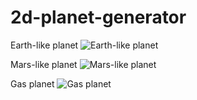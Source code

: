 # 2d-planet-generator

Earth-like planet
![Earth-like planet](https://github.com/rtouti/2d-planet-generator/blob/gh-pages/examples/earthlike-planet.gif)

Mars-like planet
![Mars-like planet](https://github.com/rtouti/2d-planet-generator/blob/gh-pages/examples/marslike-planet.gif)

Gas planet
![Gas planet](https://github.com/rtouti/2d-planet-generator/blob/gh-pages/examples/gas-planet.gif)
